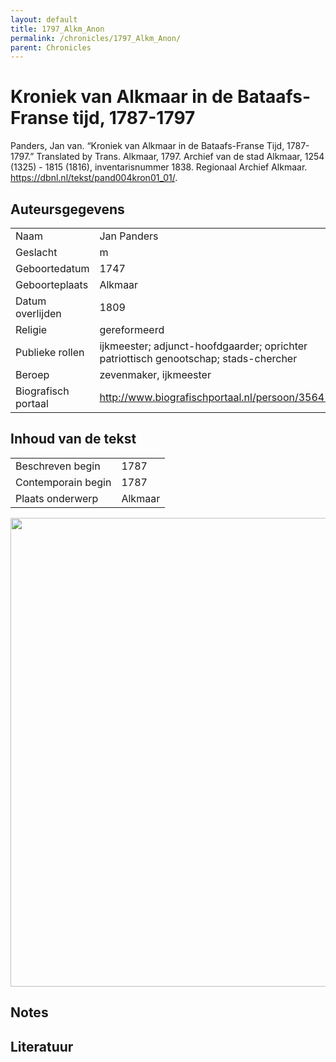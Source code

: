 ```yaml
---
layout: default
title: 1797_Alkm_Anon
permalink: /chronicles/1797_Alkm_Anon/
parent: Chronicles
--- 
```



# Kroniek van Alkmaar in de Bataafs-Franse tijd, 1787-1797 

Panders, Jan van. “Kroniek van Alkmaar in de Bataafs-Franse Tijd, 1787-1797.” Translated by Trans. Alkmaar, 1797. Archief van de stad Alkmaar, 1254 (1325) - 1815 (1816), inventarisnummer 1838. Regionaal Archief Alkmaar. https://dbnl.nl/tekst/pand004kron01_01/. 

## Auteursgegevens 

| | | 
| --------------- | --------------- | 
| Naam | Jan Panders | 
| Geslacht | m | 
 | Geboortedatum | 1747 | 
| Geboorteplaats | Alkmaar | 
| Datum overlijden | 1809 | 
| Religie | gereformeerd | 
| Publieke rollen | ijkmeester; adjunct-hoofdgaarder; oprichter patriottisch genootschap; stads-chercher | 
| Beroep | zevenmaker, ijkmeester | 
| Biografisch portaal | http://www.biografischportaal.nl/persoon/35641238 | 

## Inhoud van de tekst 

| | | 
| --------------- | --------------- | 
| Beschreven begin | 1787 | 
| Contemporain begin | 1787 | 
| Plaats onderwerp | Alkmaar | 

[<img src="..\..\barplots_chronicles\1797_Alkm_Anon.jpg" width="750"/>](..\..\barplots_chronicles\1797_Alkm_Anon.jpg) 

## Notes 

## Literatuur 

